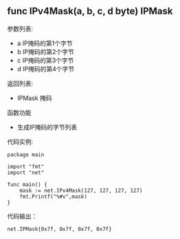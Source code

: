 ## func IPv4Mask(a, b, c, d byte) IPMask

参数列表:

- a IP掩码的第1个字节
- b IP掩码的第2个字节
- c IP掩码的第3个字节
- d IP掩码的第4个字节

返回列表:

- IPMask 掩码

函数功能

- 生成IP掩码的字节列表

代码实例:

	package main
	
	import "fmt"
	import "net"
	
	func main() {
		mask := net.IPv4Mask(127, 127, 127, 127)
		fmt.Printf("%#v",mask)
	}

代码输出：

    net.IPMask{0x7f, 0x7f, 0x7f, 0x7f}